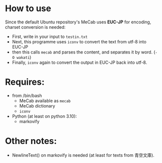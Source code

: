 # How to use
Since the default Ubuntu repository's MeCab uses **EUC-JP** for encoding, charset conversion is needed:
- First, write in your input to `testin.txt`
- Next, this programme uses `iconv` to convert the text from utf-8 into EUC-JP
- then this calls `mecab` and parses the content, and separates it by word. (`-O wakati`)
- Finally, `iconv` again to convert the output in EUC-JP back into utf-8.

# Requires:
- from /bin/bash
  - MeCab available as `mecab`
  - MeCab dictionary
  - `iconv`
- Python (at least on python 3.10):
  - markovify

# Other notes:
- NewlineText() on markovify is needed (at least for texts from 青空文庫).
